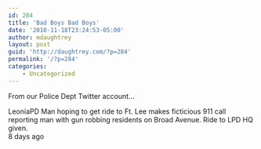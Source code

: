 ```yaml
---
id: 284
title: 'Bad Boys Bad Boys'
date: '2010-11-18T23:24:53-05:00'
author: mdaughtrey
layout: post
guid: 'http://daughtrey.com/?p=284'
permalink: '/?p=284'
categories:
    - Uncategorized
---
```


From our Police Dept Twitter account…

LeoniaPD Man hoping to get ride to Ft. Lee makes ficticious 911 call reporting man with gun robbing residents on Broad Avenue. Ride to LPD HQ given.  
8 days ago